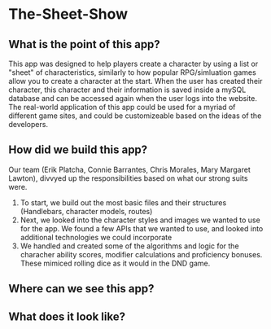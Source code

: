 # The-Sheet-Show

## What is the point of this app?
This app was designed to help players create a character by using a list or "sheet" of characteristics, similarly to how popular RPG/simluation games allow you to create a character at the start. When the user has created their character, this character and their information is saved inside a mySQL database and can be accessed again when the user logs into the website.
The real-world application of this app could be used for a myriad of different game sites, and could be customizeable based on the ideas of the developers.

## How did we build this app?
Our team (Erik Platcha, Connie Barrantes, Chris Morales, Mary Margaret Lawton), divvyed up the responsibilities based on what our strong suits were.
1. To start, we build out the most basic files and their structures (Handlebars, character models, routes)
2. Next, we looked into the character styles and images we wanted to use for the app. We found a few APIs that we wanted to use, and looked into additional technologies we could incorporate
3. We handled and created some of the algorithms and logic for the characher ability scores, modifier calculations and proficiency bonuses. These mimiced rolling dice as it would in the DND game.

## Where can we see this app?


## What does it look like?

